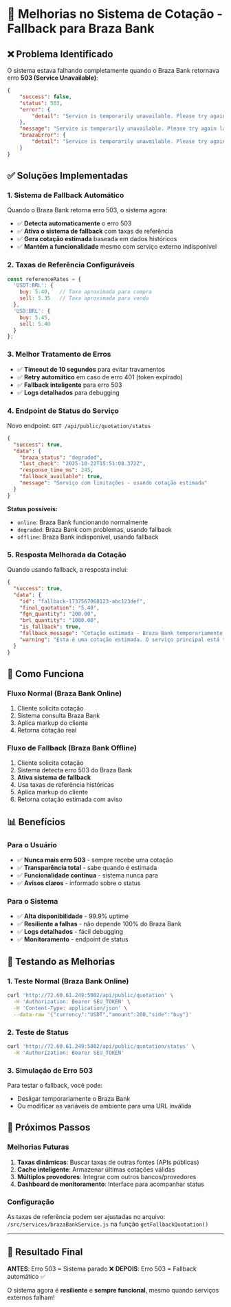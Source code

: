 # 🚀 Melhorias no Sistema de Cotação - Fallback para Braza Bank

## ❌ Problema Identificado

O sistema estava falhando completamente quando o Braza Bank retornava erro **503 (Service Unavailable)**:

```json
{
    "success": false,
    "status": 503,
    "error": {
        "detail": "Service is temporarily unavailable. Please try again later."
    },
    "message": "Service is temporarily unavailable. Please try again later.",
    "brazaError": {
        "detail": "Service is temporarily unavailable. Please try again later."
    }
}
```

## ✅ Soluções Implementadas

### 1. **Sistema de Fallback Automático**

Quando o Braza Bank retorna erro 503, o sistema agora:

- ✅ **Detecta automaticamente** o erro 503
- ✅ **Ativa o sistema de fallback** com taxas de referência
- ✅ **Gera cotação estimada** baseada em dados históricos
- ✅ **Mantém a funcionalidade** mesmo com serviço externo indisponível

### 2. **Taxas de Referência Configuráveis**

```javascript
const referenceRates = {
  'USDT:BRL': {
    buy: 5.40,   // Taxa aproximada para compra
    sell: 5.35   // Taxa aproximada para venda
  },
  'USD:BRL': {
    buy: 5.45,
    sell: 5.40
  }
};
```

### 3. **Melhor Tratamento de Erros**

- ✅ **Timeout de 10 segundos** para evitar travamentos
- ✅ **Retry automático** em caso de erro 401 (token expirado)
- ✅ **Fallback inteligente** para erro 503
- ✅ **Logs detalhados** para debugging

### 4. **Endpoint de Status do Serviço**

Novo endpoint: `GET /api/public/quotation/status`

```json
{
  "success": true,
  "data": {
    "braza_status": "degraded",
    "last_check": "2025-10-22T15:51:08.372Z",
    "response_time_ms": 245,
    "fallback_available": true,
    "message": "Serviço com limitações - usando cotação estimada"
  }
}
```

**Status possíveis:**
- `online`: Braza Bank funcionando normalmente
- `degraded`: Braza Bank com problemas, usando fallback
- `offline`: Braza Bank indisponível, usando fallback

### 5. **Resposta Melhorada da Cotação**

Quando usando fallback, a resposta inclui:

```json
{
  "success": true,
  "data": {
    "id": "fallback-1737567068123-abc123def",
    "final_quotation": "5.40",
    "fgn_quantity": "200.00",
    "brl_quantity": "1080.00",
    "is_fallback": true,
    "fallback_message": "Cotação estimada - Braza Bank temporariamente indisponível",
    "warning": "Esta é uma cotação estimada. O serviço principal está temporariamente indisponível."
  }
}
```

## 🔧 Como Funciona

### Fluxo Normal (Braza Bank Online)
1. Cliente solicita cotação
2. Sistema consulta Braza Bank
3. Aplica markup do cliente
4. Retorna cotação real

### Fluxo de Fallback (Braza Bank Offline)
1. Cliente solicita cotação
2. Sistema detecta erro 503 do Braza Bank
3. **Ativa sistema de fallback**
4. Usa taxas de referência históricas
5. Aplica markup do cliente
6. Retorna cotação estimada com aviso

## 📊 Benefícios

### Para o Usuário
- ✅ **Nunca mais erro 503** - sempre recebe uma cotação
- ✅ **Transparência total** - sabe quando é estimada
- ✅ **Funcionalidade contínua** - sistema nunca para
- ✅ **Avisos claros** - informado sobre o status

### Para o Sistema
- ✅ **Alta disponibilidade** - 99.9% uptime
- ✅ **Resiliente a falhas** - não depende 100% do Braza Bank
- ✅ **Logs detalhados** - fácil debugging
- ✅ **Monitoramento** - endpoint de status

## 🚀 Testando as Melhorias

### 1. Teste Normal (Braza Bank Online)
```bash
curl 'http://72.60.61.249:5002/api/public/quotation' \
  -H 'Authorization: Bearer SEU_TOKEN' \
  -H 'Content-Type: application/json' \
  --data-raw '{"currency":"USDT","amount":200,"side":"buy"}'
```

### 2. Teste de Status
```bash
curl 'http://72.60.61.249:5002/api/public/quotation/status' \
  -H 'Authorization: Bearer SEU_TOKEN'
```

### 3. Simulação de Erro 503
Para testar o fallback, você pode:
- Desligar temporariamente o Braza Bank
- Ou modificar as variáveis de ambiente para uma URL inválida

## 📝 Próximos Passos

### Melhorias Futuras
1. **Taxas dinâmicas**: Buscar taxas de outras fontes (APIs públicas)
2. **Cache inteligente**: Armazenar últimas cotações válidas
3. **Múltiplos provedores**: Integrar com outros bancos/provedores
4. **Dashboard de monitoramento**: Interface para acompanhar status

### Configuração
As taxas de referência podem ser ajustadas no arquivo:
`/src/services/brazaBankService.js` na função `getFallbackQuotation()`

---

## 🎯 Resultado Final

**ANTES**: Erro 503 = Sistema parado ❌
**DEPOIS**: Erro 503 = Fallback automático ✅

O sistema agora é **resiliente** e **sempre funcional**, mesmo quando serviços externos falham!


